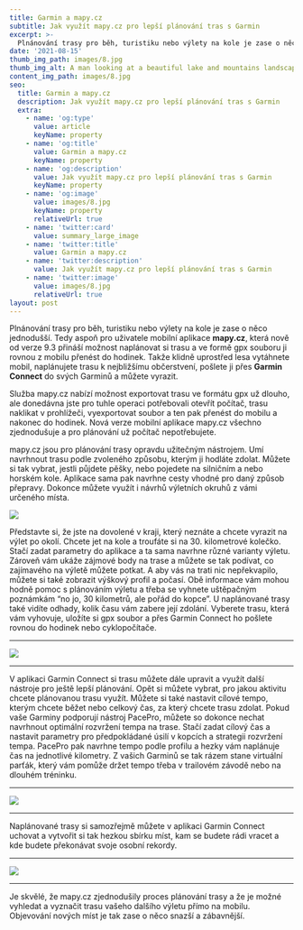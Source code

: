 ```yaml
---
title: Garmin a mapy.cz
subtitle: Jak využít mapy.cz pro lepší plánování tras s Garmin
excerpt: >-
  Plnánování trasy pro běh, turistiku nebo výlety na kole je zase o něco jednodušší. Tedy aspoň pro uživatele mobilní aplikace Mapy.cz, která nově od verze 9.3 přináší možnost naplánovat si trasu a ve formě gpx souboru ji rovnou z mobilu přenést do hodinek. Takže klidně uprostřed lesa vytáhnete mobil, naplánujete trasu k nejbližšímu občerstvení, pošlete ji přes Garmin Connect do svých Garminů a můžete vyrazit.
date: '2021-08-15'
thumb_img_path: images/8.jpg
thumb_img_alt: A man looking at a beautiful lake and mountains landscape in Switzerland
content_img_path: images/8.jpg
seo:
  title: Garmin a mapy.cz
  description: Jak využít mapy.cz pro lepší plánování tras s Garmin
  extra:
    - name: 'og:type'
      value: article
      keyName: property
    - name: 'og:title'
      value: Garmin a mapy.cz
      keyName: property
    - name: 'og:description'
      value: Jak využít mapy.cz pro lepší plánování tras s Garmin
      keyName: property
    - name: 'og:image'
      value: images/8.jpg
      keyName: property
      relativeUrl: true
    - name: 'twitter:card'
      value: summary_large_image
    - name: 'twitter:title'
      value: Garmin a mapy.cz
    - name: 'twitter:description'
      value: Jak využít mapy.cz pro lepší plánování tras s Garmin
    - name: 'twitter:image'
      value: images/8.jpg
      relativeUrl: true
layout: post
---
```


Plnánování trasy pro běh, turistiku nebo výlety na kole je zase o něco jednodušší. Tedy aspoň pro uživatele mobilní aplikace **mapy.cz**, která nově od verze 9.3 přináší možnost naplánovat si trasu a ve formě gpx souboru ji rovnou z mobilu přenést do hodinek. Takže klidně uprostřed lesa vytáhnete mobil, naplánujete trasu k nejbližšímu občerstvení, pošlete ji přes **Garmin Connect** do svých Garminů a můžete vyrazit.

Služba mapy.cz nabízí možnost exportovat trasu ve formátu gpx už dlouho, ale donedávna jste pro tuhle operaci potřebovali otevřít počítač, trasu naklikat v prohlížeči, vyexportovat soubor a ten pak přenést do mobilu a nakonec do hodinek. Nová verze mobilní aplikace mapy.cz všechno zjednodušuje a pro plánování už počítač nepotřebujete. 

mapy.cz jsou pro plánování trasy opravdu užitečným nástrojem. Umí navrhnout trasu podle zvoleného způsobu, kterým ji hodláte zdolat. Můžete si tak vybrat, jestli půjdete pěšky, nebo pojedete na silničním a nebo horském kole. Aplikace sama pak navrhne cesty vhodné pro daný způsob přepravy. Dokonce můžete využít i návrhů výletních okruhů z vámi určeného místa.

![](/images/mapy-garmin/6.png)

Představte si, že jste na dovolené v kraji, který neznáte a chcete vyrazit na výlet po okolí. Chcete jet na kole a troufáte si na 30. kilometrové kolečko. Stačí zadat parametry do aplikace a ta sama navrhne různé varianty výletu. Zároveň vám ukáže zájmové body na trase a můžete se tak podívat, co zajímavého na výletě můžete potkat. A aby vás na trati nic nepřekvapilo, můžete si také zobrazit výškový profil a počasí. Obě informace vám mohou hodně pomoc s plánováním výletu a třeba se vyhnete uštěpačným poznámkám “no jo, 30 kilometrů, ale pořád do kopce”.  U naplánované trasy také vidíte odhady, kolik času vám zabere její zdolání. Vyberete trasu, která vám vyhovuje, uložíte si gpx soubor a přes Garmin Connect ho pošlete rovnou do hodinek nebo cyklopočítače.

<hr />

![](/images/mapy-garmin/1.png)

<hr /> 

V aplikaci Garmin Connect si trasu můžete dále upravit a využít další nástroje pro ještě lepší plánování. Opět si můžete vybrat, pro jakou aktivitu chcete plánovanou trasu využít. Můžete si také nastavit cílové tempo, kterým chcete běžet nebo celkový čas, za který chcete trasu zdolat. Pokud vaše Garminy podporují nástroj PacePro, můžete so dokonce nechat navrhnout optimální rozvržení tempa na trase. Stačí zadat cílový čas a nastavit parametry pro předpokládané úsilí v kopcích a strategii rozvržení tempa. PacePro pak navrhne tempo podle profilu a hezky vám naplánuje čas na jednotlivé kilometry. Z vašich Garminů se tak rázem stane virtuální parťák, který vám pomůže držet tempo třeba v trailovém závodě nebo na dlouhém tréninku.
<hr />

![](/images/mapy-garmin/3.png)
<hr />

Naplánované trasy si samozřejmě můžete v aplikaci Garmin Connect uchovat a vytvořit si tak hezkou sbírku míst, kam se budete rádi vracet a kde budete překonávat svoje osobní rekordy. 

<hr />

![](/images/mapy-garmin/5.png)

<hr />

Je skvělé, že mapy.cz zjednodušily proces plánování trasy a že je možné vyhledat a vyznačit trasu vašeho dalšího výletu přímo na mobilu. Objevování nových míst je tak zase o něco snazší a zábavnější. 
